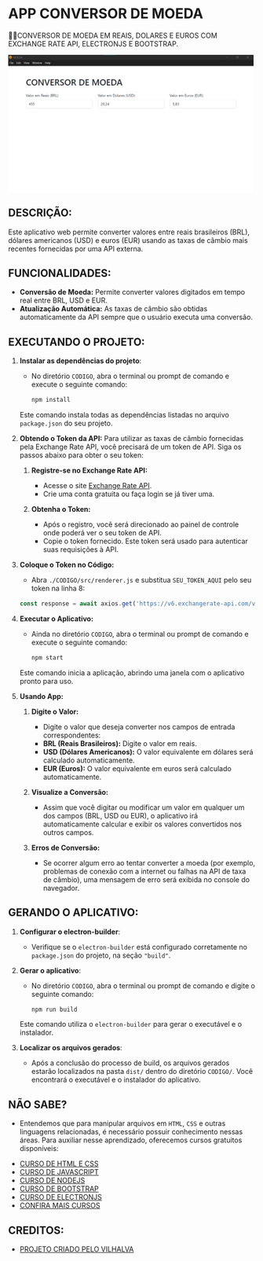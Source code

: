 # APP CONVERSOR DE MOEDA
👨‍🏫CONVERSOR DE MOEDA EM REAIS, DOLARES E EUROS COM EXCHANGE RATE API, ELECTRONJS E BOOTSTRAP.

<img src="IMAGEM.png" align="center" width="500"> <br>

## DESCRIÇÃO:
Este aplicativo web permite converter valores entre reais brasileiros (BRL), dólares americanos (USD) e euros (EUR) usando as taxas de câmbio mais recentes fornecidas por uma API externa.

## FUNCIONALIDADES:
- **Conversão de Moeda:** Permite converter valores digitados em tempo real entre BRL, USD e EUR.
- **Atualização Automática:** As taxas de câmbio são obtidas automaticamente da API sempre que o usuário executa uma conversão.

## EXECUTANDO O PROJETO:
1. **Instalar as dependências do projeto**:
   - No diretório `CODIGO`, abra o terminal ou prompt de comando e execute o seguinte comando:
     ```cmd
     npm install
     ```
   Este comando instala todas as dependências listadas no arquivo `package.json` do seu projeto.

2. **Obtendo o Token da API:**
   Para utilizar as taxas de câmbio fornecidas pela Exchange Rate API, você precisará de um token de API. Siga os passos abaixo para obter o seu token:

   1. **Registre-se no Exchange Rate API:**
      - Acesse o site [Exchange Rate API](https://www.exchangerate-api.com/).
      - Crie uma conta gratuita ou faça login se já tiver uma.

   2. **Obtenha o Token:**
      - Após o registro, você será direcionado ao painel de controle onde poderá ver o seu token de API.
      - Copie o token fornecido. Este token será usado para autenticar suas requisições à API.

3. **Coloque o Token no Código:**
   - Abra `./CODIGO/src/renderer.js` e substitua `SEU_TOKEN_AQUI` pelo seu token na linha 8:
   ```javascript
   const response = await axios.get('https://v6.exchangerate-api.com/v6/SEU_TOKEN_AQUI/latest/BRL');
   ```

4. **Executar o Aplicativo:**
   - Ainda no diretório `CODIGO`, abra o terminal ou prompt de comando e execute o seguinte comando:
     ```bash
     npm start
     ```
   Este comando inicia a aplicação, abrindo uma janela com o aplicativo pronto para uso.

5. **Usando App:**
   1. **Digite o Valor:**
      - Digite o valor que deseja converter nos campos de entrada correspondentes:
      - **BRL (Reais Brasileiros):** Digite o valor em reais.
      - **USD (Dólares Americanos):** O valor equivalente em dólares será calculado automaticamente.
      - **EUR (Euros):** O valor equivalente em euros será calculado automaticamente.

   2. **Visualize a Conversão:**
      - Assim que você digitar ou modificar um valor em qualquer um dos campos (BRL, USD ou EUR), o aplicativo irá automaticamente calcular e exibir os valores convertidos nos outros campos.

   3. **Erros de Conversão:**
      - Se ocorrer algum erro ao tentar converter a moeda (por exemplo, problemas de conexão com a internet ou falhas na API de taxa de câmbio), uma mensagem de erro será exibida no console do navegador.

## GERANDO O APLICATIVO:
1. **Configurar o electron-builder**:
   - Verifique se o `electron-builder` está configurado corretamente no `package.json` do projeto, na seção `"build"`. 

2. **Gerar o aplicativo**:
   - No diretório `CODIGO`, abra o terminal ou prompt de comando e digite o seguinte comando:
     ```bash
     npm run build
     ```
   Este comando utiliza o `electron-builder` para gerar o executável e o instalador.

3. **Localizar os arquivos gerados**:
   - Após a conclusão do processo de build, os arquivos gerados estarão localizados na pasta `dist/` dentro do diretório `CODIGO/`. Você encontrará o executável e o instalador do aplicativo.

## NÃO SABE?
- Entendemos que para manipular arquivos em `HTML`, `CSS` e outras linguagens relacionadas, é necessário possuir conhecimento nessas áreas. Para auxiliar nesse aprendizado, oferecemos cursos gratuitos disponíveis:
* [CURSO DE HTML E CSS](https://github.com/VILHALVA/CURSO-DE-HTML-E-CSS)
* [CURSO DE JAVASCRIPT](https://github.com/VILHALVA/CURSO-DE-JAVASCRIPT)
* [CURSO DE NODEJS](https://github.com/VILHALVA/CURSO-DE-NODEJS)
* [CURSO DE BOOTSTRAP](https://github.com/VILHALVA/CURSO-DE-BOOTSTRAP)
* [CURSO DE ELECTRONJS](https://github.com/VILHALVA/CURSO-DE-ELECTRONJS)
* [CONFIRA MAIS CURSOS](https://github.com/VILHALVA?tab=repositories&q=+topic:CURSO)

## CREDITOS:
- [PROJETO CRIADO PELO VILHALVA](https://github.com/VILHALVA)


